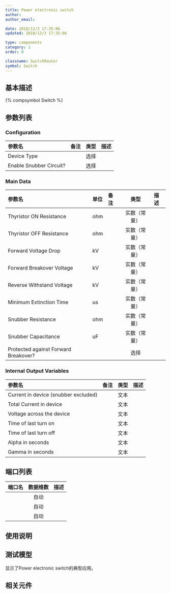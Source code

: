 ```yaml
---
title: Power electronic switch
author: 
author_email:

date: 2018/12/3 17:35:06
updated: 2018/12/3 17:35:06

type: components
category: 1
order: 0

classname: SwitchRouter
symbol: Switch
---
```

## 基本描述
{% compsymbol Switch %}

## 参数列表
### Configuration
| 参数名 | 备注 | 类型 | 描述 |
| :--- | :--- | :--: | :--- |
| Device Type |  | 选择 |  |
| Enable Snubber Circuit? |  | 选择 |  |

### Main Data
| 参数名 | 单位 | 备注 | 类型 | 描述 |
| :--- | :--- | :--- | :--: | :--- |
| Thyristor ON  Resistance | ohm |  | 实数（常量） |  |
| Thyristor OFF Resistance | ohm |  | 实数（常量） |  |
| Forward Voltage Drop | kV |  | 实数（常量） |  |
| Forward Breakover Voltage | kV |  | 实数（常量） |  |
| Reverse Withstand Voltage | kV |  | 实数（常量） |  |
| Minimum Extinction Time | us |  | 实数（常量） |  |
| Snubber Resistance | ohm |  | 实数（常量） |  |
| Snubber Capacitance | uF |  | 实数（常量） |  |
| Protected against Forward Breakover? |  |  | 选择 |  |

### Internal Output Variables
| 参数名 | 备注 | 类型 | 描述 |
| :--- | :--- | :--: | :--- |
| Current in device (snubber excluded) |  | 文本 |  |
| Total Current in device |  | 文本 |  |
| Voltage across the device |  | 文本 |  |
| Time of last turn on |  | 文本 |  |
| Time of last turn off |  | 文本 |  |
| Alpha in seconds |  | 文本 |  |
| Gamma in seconds |  | 文本 |  |


## 端口列表

| 端口名 | 数据维数 | 描述 |
| :--- | :--:  | :--- |
|  | 自动 | |                   
|  | 自动 | |                   
|  | 自动 | |                   

## 使用说明


## 测试模型
[<test name>](<test link>)显示了Power electronic switch的典型应用。

## 相关元件


